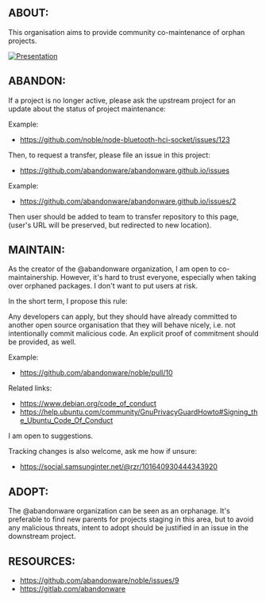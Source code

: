 ## ABOUT: ##

This organisation aims to provide community co-maintenance of orphan projects.

[![Presentation](https://image.slidesharecdn.com/up-down-stream-flows-20190411rzr-190415140110/95/updownstreamflows20190411rzr-16-638.jpg#)](https://www.slideshare.net/rzrfreefr/updownstreamflows20190411rzr# "Presentation")


## ABANDON: ##

If a project is no longer active, please ask the upstream project for an update
about the status of project maintenance:

Example:

* <https://github.com/noble/node-bluetooth-hci-socket/issues/123>

Then, to request a transfer, please file an issue in this project:

* <https://github.com/abandonware/abandonware.github.io/issues>

Example:

* <https://github.com/abandonware/abandonware.github.io/issues/2>

Then user should be added to team to transfer repository to this page,
(user's URL will be preserved, but redirected to new location).


## MAINTAIN: ##

As the creator of the @abandonware organization, I am open to co-maintainership.
However, it's hard to trust everyone, especially when taking over orphaned
packages. I don't want to put users at risk.

In the short term, I propose this rule:

Any developers can apply, but they should have already committed to another open
source organisation that they will behave nicely, i.e. not intentionally commit
malicious code. An explicit proof of commitment should be provided, as well.

Example:

* <https://github.com/abandonware/noble/pull/10>

Related links:

* <https://www.debian.org/code_of_conduct>
* <https://help.ubuntu.com/community/GnuPrivacyGuardHowto#Signing_the_Ubuntu_Code_Of_Conduct>

I am open to suggestions.

Tracking changes is also welcome, ask me how if unsure:

* <https://social.samsunginter.net/@rzr/101640930444343920>


## ADOPT: ##

The @abandonware organization can be seen as an orphanage. It's preferable to
find new parents for projects staging in this area, but to avoid any malicious
threats, intent to adopt should be justified in an issue in the downstream
project.


## RESOURCES: ##

* <https://github.com/abandonware/noble/issues/9>
* <https://gitlab.com/abandonware>
